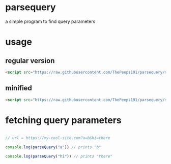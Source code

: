 # parsequery

a simple program to find query parameters

# usage

## regular version

```html
<script src="https://raw.githubusercontent.com/ThePeeps191/parsequery/main/parsequery.js"></script>
```

## minified

```html
<script src="https://raw.githubusercontent.com/ThePeeps191/parsequery/main/parsequery.min.js"></script>
```

# fetching query parameters

```javascript

// url = https://my-cool-site.com?a=b&hi=there

console.log(parseQuery("a")) // prints "b"

console.log(parseQuery("hi")) // prints "there"
```
